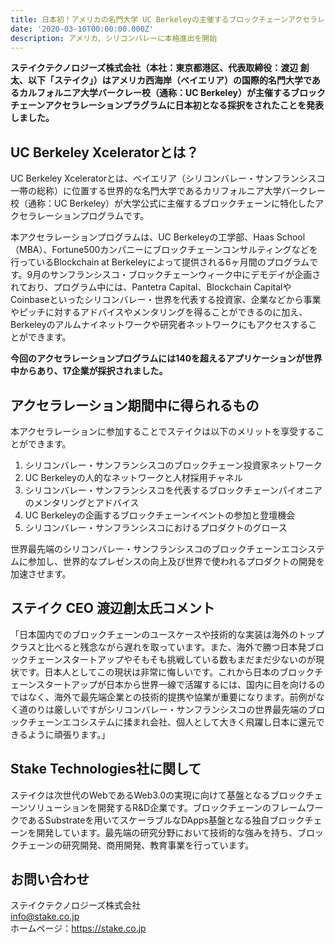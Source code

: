 ```yaml
---
title: 日本初！アメリカの名門大学 UC Berkeleyの主催するブロックチェーンアクセラレーションプログラムにステイクテクノロジーズが採択
date: '2020-03-10T00:00:00.000Z'
description: アメリカ、シリコンバレーに本格進出を開始
---
```

**ステイクテクノロジーズ株式会社（本社：東京都港区、代表取締役：渡辺 創太、以下「ステイク」）はアメリカ西海岸（ベイエリア）の国際的名門大学であるカルフォルニア大学バークレー校（通称：UC Berkeley）が主催するブロックチェーンアクセラレーションプラグラムに日本初となる採択をされたことを発表しました。**

## UC Berkeley Xceleratorとは？

UC Berkeley Xceleratorとは、ベイエリア（シリコンバレー・サンフランシスコ一帯の総称）に位置する世界的な名門大学であるカリフォルニア大学バークレー校（通称：UC Berkeley）が大学公式に主催するブロックチェーンに特化したアクセラレーションプログラムです。

本アクセラレーションプログラムは、UC Berkeleyの工学部、Haas School（MBA）、Fortune500カンパニーにブロックチェーンコンサルティングなどを行っているBlockchain at Berkeleyによって提供される6ヶ月間のプログラムです。9月のサンフランシスコ・ブロックチェーンウィーク中にデモデイが企画されており、プログラム中には、Pantetra Capital、Blockchain CapitalやCoinbaseといったシリコンバレー・世界を代表する投資家、企業などから事業やピッチに対するアドバイスやメンタリングを得ることができるのに加え、Berkeleyのアルムナイネットワークや研究者ネットワークにもアクセスすることができます。

**今回のアクセラレーションプログラムには140を超えるアプリケーションが世界中からあり、17企業が採択されました。**

## アクセラレーション期間中に得られるもの

本アクセラレーションに参加することでステイクは以下のメリットを享受することができます。

1. シリコンバレー・サンフランシスコのブロックチェーン投資家ネットワーク
2. UC Berkeleyの人的なネットワークと人材採用チャネル
3. シリコンバレー・サンフランシスコを代表するブロックチェーンパイオニアのメンタリングとアドバイス
4. UC Berkeleyの企画するブロックチェーンイベントの参加と登壇機会
5. シリコンバレー・サンフランシスコにおけるプロダクトのグロース

世界最先端のシリコンバレー・サンフランシスコのブロックチェーンエコシステムに参加し、世界的なプレゼンスの向上及び世界で使われるプロダクトの開発を加速させます。

## ステイク CEO 渡辺創太氏コメント

「日本国内でのブロックチェーンのユースケースや技術的な実装は海外のトップクラスと比べると残念ながら遅れを取っています。また、海外で勝つ日本発ブロックチェーンスタートアップやそもそも挑戦している数もまだまだ少ないのが現状です。日本人としてこの現状は非常に悔しいです。これから日本のブロックチェーンスタートアップが日本から世界一線で活躍するには、国内に目を向けるのではなく、海外で最先端企業との技術的提携や協業が重要になります。前例がなく道のりは厳しいですがシリコンバレー・サンフランシスコの世界最先端のブロックチェーンエコシステムに揉まれ会社、個人として大きく飛躍し日本に還元できるように頑張ります。」

## Stake Technologies社に関して
ステイクは次世代のWebであるWeb3.0の実現に向けて基盤となるブロックチェーンソリューションを開発するR&D企業です。ブロックチェーンのフレームワークであるSubstrateを用いてスケーラブルなDApps基盤となる独自ブロックチェーンを開発しています。最先端の研究分野において技術的な強みを持ち、ブロックチェーンの研究開発、商用開発、教育事業を行っています。

## お問い合わせ
ステイクテクノロジーズ株式会社  
info@stake.co.jp  
ホームページ：<https://stake.co.jp>
